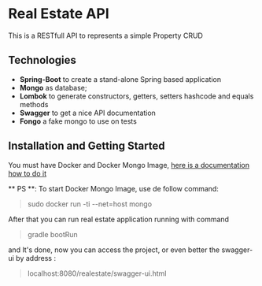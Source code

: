 # Real Estate API
This is a RESTfull API to represents a simple Property CRUD

## Technologies

 - **Spring-Boot** to create a stand-alone Spring based application
 - **Mongo** as database;
 - **Lombok** to generate constructors, getters, setters hashcode and equals methods
 - **Swagger** to get a nice API documentation
 - **Fongo** a fake mongo to use on tests

## Installation and Getting Started

You must have Docker and Docker Mongo Image, [here is a documentation how to do it](https://hub.docker.com/_/mongo/)

** PS **: To start Docker Mongo Image, use de follow command:

> sudo docker run -ti --net=host mongo

After that you can run real estate application running with command

> gradle bootRun

and It's done, now you can access the project, or even better the swagger-ui by address :

> localhost:8080/realestate/swagger-ui.html
